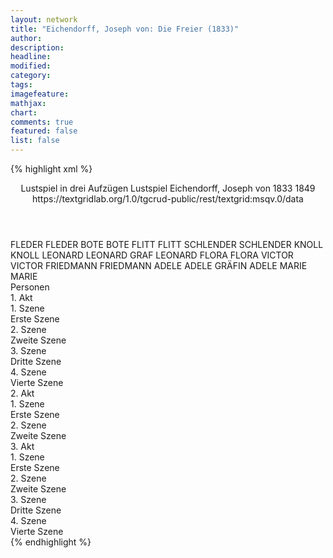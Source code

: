 ```yaml
---
layout: network
title: "Eichendorff, Joseph von: Die Freier (1833)"
author:
description:
headline:
modified:
category:
tags:
imagefeature: 
mathjax: 
chart: 
comments: true
featured: false
list: false
---
```

{% highlight xml %}
<?xml-model href="https://raw.githubusercontent.com/DLiNa/project/master/rules/lina.rnc"?><?xml-model href="https://raw.githubusercontent.com/DLiNa/project/master/rules/lina.sch"?>
<play xmlns="http://lina.digital">
  <header>    
    <title>Die Freier</title>
    <subtitle>Lustspiel in drei Aufzügen</subtitle>
    <genretitle>Lustspiel</genretitle>
    <author>Eichendorff, Joseph von</author>
    <date type="print" when="1833">1833</date>
    <date type="premiere" when="1849">1849</date>
    <date type="written"/>
    <source>https://textgridlab.org/1.0/tgcrud-public/rest/textgrid:msqv.0/data</source>
  </header>
  <personae>
    <character>
      <name>FLEDER</name>
      <alias xml:id="fleder">
        <name>FLEDER</name>
      </alias>
    </character>
    <character>
      <name>BOTE</name>
      <alias xml:id="bote">
        <name>BOTE</name>
      </alias>
    </character>
    <character>
      <name>FLITT</name>
      <alias xml:id="flitt">
        <name>FLITT</name>
      </alias>
    </character>
    <character>
      <name>SCHLENDER</name>
      <alias xml:id="schlender">
        <name>SCHLENDER</name>
      </alias>
    </character>
    <character>
      <name>KNOLL</name>
      <alias xml:id="knoll">
        <name>KNOLL</name>
      </alias>
    </character>
    <character>
      <name>LEONARD</name>
      <alias xml:id="leonard">
        <name>LEONARD</name>
      </alias>
      <alias xml:id="graf_leonard">
        <name>GRAF LEONARD</name>
      </alias>
    </character>
    <character>
      <name>FLORA</name>
      <alias xml:id="flora">
        <name>FLORA</name>
      </alias>
    </character>
    <character>
      <name>VICTOR</name>
      <alias xml:id="victor">
        <name>VICTOR</name>
      </alias>
    </character>
    <character>
      <name>FRIEDMANN</name>
      <alias xml:id="friedmann">
        <name>FRIEDMANN</name>
      </alias>
    </character>
    <character>
      <name>ADELE</name>
      <alias xml:id="adele">
        <name>ADELE</name>
      </alias>
      <alias xml:id="gräfin_adele">
        <name>GRÄFIN ADELE</name>
      </alias>
    </character>
    <character>
      <name>MARIE</name>
      <alias xml:id="marie">
        <name>MARIE</name>
      </alias>
    </character>
  </personae>
  <text>
    <div>
      <head>Personen</head>
    </div>
    <div>
      <head>1. Akt</head>
      <div>
        <head>1. Szene</head>
        <div>
          <head>Erste Szene</head>
          <sp who="#fleder">
            <amount n="12" unit="speech_acts"/>
            <amount n="989" unit="words"/>
            <amount n="7" unit="lines"/>
            <amount n="5527" unit="chars"/>
          </sp>
          <sp who="#bote">
            <amount n="11" unit="speech_acts"/>
            <amount n="142" unit="words"/>
            <amount n="10" unit="lines"/>
            <amount n="739" unit="chars"/>
          </sp>
        </div>
      </div>
      <div>
        <head>2. Szene</head>
        <div>
          <head>Zweite Szene</head>
          <sp who="#flitt">
            <amount n="30" unit="speech_acts"/>
            <amount n="920" unit="words"/>
            <amount n="13" unit="lines"/>
            <amount n="5154" unit="chars"/>
          </sp>
          <sp who="#schlender">
            <amount n="15" unit="speech_acts"/>
            <amount n="261" unit="words"/>
            <amount n="9" unit="lines"/>
            <amount n="1411" unit="chars"/>
          </sp>
          <sp who="#knoll">
            <amount n="18" unit="speech_acts"/>
            <amount n="285" unit="words"/>
            <amount n="12" unit="lines"/>
            <amount n="1552" unit="chars"/>
          </sp>
        </div>
      </div>
      <div>
        <head>3. Szene</head>
        <div>
          <head>Dritte Szene</head>
          <sp who="#leonard">
            <amount n="19" unit="speech_acts"/>
            <amount n="617" unit="words"/>
            <amount n="60" unit="lines"/>
            <amount n="3239" unit="chars"/>
          </sp>
          <sp who="#schlender">
            <amount n="18" unit="speech_acts"/>
            <amount n="585" unit="words"/>
            <amount n="6" unit="lines"/>
            <amount n="3267" unit="chars"/>
          </sp>
        </div>
      </div>
      <div>
        <head>4. Szene</head>
        <div>
          <head>Vierte Szene</head>
          <sp who="#flora">
            <amount n="35" unit="speech_acts"/>
            <amount n="899" unit="words"/>
            <amount n="48" unit="lines"/>
            <amount n="4895" unit="chars"/>
          </sp>
          <sp who="#victor">
            <amount n="26" unit="speech_acts"/>
            <amount n="606" unit="words"/>
            <amount n="12" unit="lines"/>
            <amount n="3250" unit="chars"/>
          </sp>
          <sp who="#friedmann">
            <amount n="10" unit="speech_acts"/>
            <amount n="201" unit="words"/>
            <amount n="5" unit="lines"/>
            <amount n="1104" unit="chars"/>
          </sp>
          <sp who="#gräfin_adele">
            <amount n="1" unit="speech_acts"/>
            <amount n="10" unit="words"/>
            <amount n="1" unit="lines"/>
            <amount n="55" unit="chars"/>
          </sp>
          <sp who="#adele">
            <amount n="16" unit="speech_acts"/>
            <amount n="508" unit="words"/>
            <amount n="57" unit="lines"/>
            <amount n="2716" unit="chars"/>
          </sp>
          <sp who="#flitt">
            <amount n="7" unit="speech_acts"/>
            <amount n="188" unit="words"/>
            <amount n="4" unit="lines"/>
            <amount n="1050" unit="chars"/>
          </sp>
          <sp who="#fleder">
            <amount n="3" unit="speech_acts"/>
            <amount n="54" unit="words"/>
            <amount n="1" unit="lines"/>
            <amount n="303" unit="chars"/>
          </sp>
          <sp who="#marie">
            <amount n="9" unit="speech_acts"/>
            <amount n="257" unit="words"/>
            <amount n="4" unit="lines"/>
            <amount n="1382" unit="chars"/>
          </sp>
          <sp who="#graf_leonard">
            <amount n="1" unit="speech_acts"/>
            <amount n="47" unit="words"/>
            <amount n="6" unit="lines"/>
            <amount n="252" unit="chars"/>
          </sp>
          <sp who="#schlender">
            <amount n="1" unit="speech_acts"/>
            <amount n="10" unit="words"/>
            <amount n="1" unit="lines"/>
            <amount n="37" unit="chars"/>
          </sp>
          <sp who="#leonard">
            <amount n="5" unit="speech_acts"/>
            <amount n="136" unit="words"/>
            <amount n="21" unit="lines"/>
            <amount n="693" unit="chars"/>
          </sp>
        </div>
      </div>
    </div>
    <div>
      <head>2. Akt</head>
      <div>
        <head>1. Szene</head>
        <div>
          <head>Erste Szene</head>
          <sp who="#adele">
            <amount n="18" unit="speech_acts"/>
            <amount n="557" unit="words"/>
            <amount n="49" unit="lines"/>
            <amount n="2779" unit="chars"/>
          </sp>
          <sp who="#leonard">
            <amount n="22" unit="speech_acts"/>
            <amount n="390" unit="words"/>
            <amount n="40" unit="lines"/>
            <amount n="1984" unit="chars"/>
          </sp>
          <sp who="#flitt">
            <amount n="54" unit="speech_acts"/>
            <amount n="2040" unit="words"/>
            <amount n="17" unit="lines"/>
            <amount n="11123" unit="chars"/>
          </sp>
          <sp who="#victor">
            <amount n="15" unit="speech_acts"/>
            <amount n="457" unit="words"/>
            <amount n="5" unit="lines"/>
            <amount n="2566" unit="chars"/>
          </sp>
          <sp who="#knoll">
            <amount n="16" unit="speech_acts"/>
            <amount n="323" unit="words"/>
            <amount n="8" unit="lines"/>
            <amount n="1739" unit="chars"/>
          </sp>
        </div>
      </div>
      <div>
        <head>2. Szene</head>
        <div>
          <head>Zweite Szene</head>
          <sp who="#flitt">
            <amount n="23" unit="speech_acts"/>
            <amount n="598" unit="words"/>
            <amount n="29" unit="lines"/>
            <amount n="3295" unit="chars"/>
          </sp>
          <sp who="#schlender">
            <amount n="22" unit="speech_acts"/>
            <amount n="413" unit="words"/>
            <amount n="19" unit="lines"/>
            <amount n="2154" unit="chars"/>
          </sp>
          <sp who="#friedmann">
            <amount n="12" unit="speech_acts"/>
            <amount n="177" unit="words"/>
            <amount n="9" unit="lines"/>
            <amount n="1000" unit="chars"/>
          </sp>
          <sp who="#adele">
            <amount n="4" unit="speech_acts"/>
            <amount n="88" unit="words"/>
            <amount n="2" unit="lines"/>
            <amount n="472" unit="chars"/>
          </sp>
          <sp who="#flora">
            <amount n="9" unit="speech_acts"/>
            <amount n="146" unit="words"/>
            <amount n="6" unit="lines"/>
            <amount n="808" unit="chars"/>
          </sp>
          <sp who="#fleder">
            <amount n="9" unit="speech_acts"/>
            <amount n="178" unit="words"/>
            <amount n="5" unit="lines"/>
            <amount n="899" unit="chars"/>
          </sp>
          <sp who="#victor">
            <amount n="6" unit="speech_acts"/>
            <amount n="124" unit="words"/>
            <amount n="4" unit="lines"/>
            <amount n="723" unit="chars"/>
          </sp>
        </div>
      </div>
    </div>
    <div>
      <head>3. Akt</head>
      <div>
        <head>1. Szene</head>
        <div>
          <head>Erste Szene</head>
          <sp who="#flora">
            <amount n="12" unit="speech_acts"/>
            <amount n="316" unit="words"/>
            <amount n="38" unit="lines"/>
            <amount n="1588" unit="chars"/>
          </sp>
          <sp who="#marie">
            <amount n="11" unit="speech_acts"/>
            <amount n="255" unit="words"/>
            <amount n="30" unit="lines"/>
            <amount n="1284" unit="chars"/>
          </sp>
        </div>
      </div>
      <div>
        <head>2. Szene</head>
        <div>
          <head>Zweite Szene</head>
          <sp who="#adele">
            <amount n="1" unit="speech_acts"/>
            <amount n="201" unit="words"/>
            <amount n="24" unit="lines"/>
            <amount n="1057" unit="chars"/>
          </sp>
          <sp who="#flora">
            <amount n="10" unit="speech_acts"/>
            <amount n="213" unit="words"/>
            <amount n="13" unit="lines"/>
            <amount n="1070" unit="chars"/>
          </sp>
          <sp who="#schlender">
            <amount n="24" unit="speech_acts"/>
            <amount n="447" unit="words"/>
            <amount n="15" unit="lines"/>
            <amount n="2360" unit="chars"/>
          </sp>
          <sp who="#victor">
            <amount n="5" unit="speech_acts"/>
            <amount n="130" unit="words"/>
            <amount n="1" unit="lines"/>
            <amount n="723" unit="chars"/>
          </sp>
          <sp who="#fleder">
            <amount n="17" unit="speech_acts"/>
            <amount n="248" unit="words"/>
            <amount n="12" unit="lines"/>
            <amount n="1264" unit="chars"/>
          </sp>
          <sp who="#leonard">
            <amount n="6" unit="speech_acts"/>
            <amount n="212" unit="words"/>
            <amount n="25" unit="lines"/>
            <amount n="1048" unit="chars"/>
          </sp>
        </div>
      </div>
      <div>
        <head>3. Szene</head>
        <div>
          <head>Dritte Szene</head>
          <sp who="#flitt">
            <amount n="10" unit="speech_acts"/>
            <amount n="422" unit="words"/>
            <amount n="2" unit="lines"/>
            <amount n="2405" unit="chars"/>
          </sp>
          <sp who="#knoll">
            <amount n="6" unit="speech_acts"/>
            <amount n="141" unit="words"/>
            <amount n="4" unit="lines"/>
            <amount n="805" unit="chars"/>
          </sp>
          <sp who="#schlender">
            <amount n="4" unit="speech_acts"/>
            <amount n="29" unit="words"/>
            <amount n="3" unit="lines"/>
            <amount n="150" unit="chars"/>
          </sp>
        </div>
      </div>
      <div>
        <head>4. Szene</head>
        <div>
          <head>Vierte Szene</head>
          <sp who="#flora">
            <amount n="8" unit="speech_acts"/>
            <amount n="138" unit="words"/>
            <amount n="17" unit="lines"/>
            <amount n="693" unit="chars"/>
          </sp>
          <sp who="#victor">
            <amount n="5" unit="speech_acts"/>
            <amount n="97" unit="words"/>
            <amount n="12" unit="lines"/>
            <amount n="503" unit="chars"/>
          </sp>
          <sp who="#leonard">
            <amount n="12" unit="speech_acts"/>
            <amount n="206" unit="words"/>
            <amount n="27" unit="lines"/>
            <amount n="998" unit="chars"/>
          </sp>
          <sp who="#adele">
            <amount n="6" unit="speech_acts"/>
            <amount n="38" unit="words"/>
            <amount n="10" unit="lines"/>
            <amount n="185" unit="chars"/>
          </sp>
          <sp who="#friedmann">
            <amount n="4" unit="speech_acts"/>
            <amount n="164" unit="words"/>
            <amount n="20" unit="lines"/>
            <amount n="892" unit="chars"/>
          </sp>
          <sp who="#fleder">
            <amount n="4" unit="speech_acts"/>
            <amount n="75" unit="words"/>
            <amount n="9" unit="lines"/>
            <amount n="362" unit="chars"/>
          </sp>
        </div>
      </div>
    </div>
  </text>
</play>
{% endhighlight %}